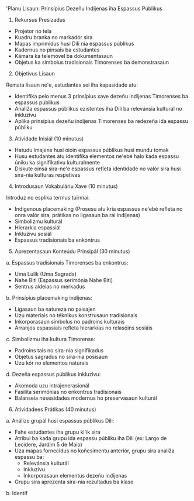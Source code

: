 'Planu Lisaun: Prinsípius Dezeñu Indíjenas iha Espassus Públikus

1. Rekursus Presizadus

- Projetor no tela
- Kuadru branka no markadór sira
- Mapas imprimidus husi Dili nia espassus públikus
- Kadernus no pinsais ba estudantes
- Kámara ka telemóvel ba dokumentasaun
- Objetus ka símbolus tradisionais Timorenses ba demonstrasaun

2. Objetivus Lisaun

Remata lisaun ne'e, estudantes sei iha kapasidade atu:
- Identifika pelo menus 3 prinsípius xave dezeñu indíjenas Timorenses ba espassus públikus
- Analiža espassus públikus ezistentes iha Dili ba relevánsia kulturál no inkluzivu
- Aplika prinsípius dezeñu indíjenas Timorenses ba redezeña ida espassu públiku

3. Atividade Inisiál (10 minutus)

- Hatudu imajens husi oioin espassus públikus husi mundu tomak
- Husu estudantes atu identifika elementos ne'ebé halo kada espassu úniku ka signifikativu kulturalmente
- Diskute oinsá sira-ne'e espassus refleta identidade no valór sira husi sira-nia kulturas respetivas

4. Introdusaun Vokabuláriu Xave (10 minutus)

Introduz no esplika termus tuirmai:
- Indigenous placemaking (Prosesu atu kria espassus ne'ebé refleta no onra valór sira, prátikas no ligasaun ba rai indíjenas)
- Simbolizmu kulturál
- Hierarkia espassiál
- Inkluzivu sosiál
- Espassus tradisionais ba enkontrus

5. Aprezentasaun Konteúdu Prinsipál (30 minutus)

a. Espassus tradisionais Timorenses ba enkontrus:
   - Uma Lulik (Uma Sagrada)
   - Nahe Biti (Espassus serimónia Nahe Biti)
   - Sentrus aldeias no merkadus

b. Prinsípius placemaking indíjenas:
   - Ligasaun ba natureza no paisajen
   - Uzu materiais no téknikus konstrusaun tradisionais
   - Inkorporasaun símbolus no padroins kulturais
   - Arranjos espassiais refleta hierarkias no relasóins sosiáis

c. Simbolizmu iha kultura Timorense:
   - Padroins tais no sira-nia signifikadus
   - Objetus sagradus no sira-nia posisaun
   - Uzu kór no elementos naturais

d. Dezeña espassus públikus inkluzivu:
   - Akomoda uzu intrajenerasionál
   - Fasilita serimónias no enkontrus tradisionais
   - Balanseia nesesidades modernus ho preservasaun kulturál

6. Atividadees Prátikas (40 minutus)

a. Análize grupál husi espassus públikus Dili:
   - Fahe estudantes iha grupu ki'ik sira
   - Atribui ba kada grupu ida espassu públiku iha Dili (ex: Largo de Lecidere, Jardim 5 de Maio)
   - Uza mapas fornecidus no koñesimentu anteriór, grupu sira analiža espassu ba:
     * Relevánsia kulturál
     * Inkluzivu
     * Inkorporasaun elementus dezeñu indíjenas
   - Grupu sira aprezenta sira-nia rezultadus ba klase

b. Identif